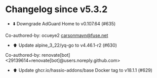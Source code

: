 # Changelog since v5.3.2
- ⬇️ Downgrade AdGuard Home to v0.107.64 (#635)

Co-authored-by: ocueye2 <carsonmayn@fuse.net> 
- ⬆️ Update alpine_3_22/yq-go to v4.46.1-r2 (#630)

Co-authored-by: renovate[bot] <29139614+renovate[bot]@users.noreply.github.com> 
- ⬆️ Update ghcr.io/hassio-addons/base Docker tag to v18.1.1 (#629) 
